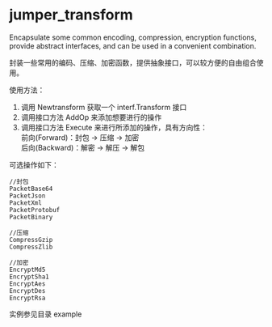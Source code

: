 # jumper_transform
Encapsulate some common encoding, compression, encryption functions, provide abstract interfaces, and can be used in a convenient combination. 

封装一些常用的编码、压缩、加密函数，提供抽象接口，可以较方便的自由组合使用。

使用方法：
1. 调用 Newtransform 获取一个 interf.Transform 接口
2. 调用接口方法 AddOp 来添加想要进行的操作
3. 调用接口方法 Execute 来进行所添加的操作，具有方向性：\
   前向(Forward)：封包 -> 压缩 -> 加密\
   后向(Backward)：解密 -> 解压 -> 解包

可选操作如下：

    //封包
   	PacketBase64
   	PacketJson
   	PacketXml
   	PacketProtobuf
   	PacketBinary
   
   	//压缩
   	CompressGzip
   	CompressZlib
   
   	//加密
   	EncryptMd5
   	EncryptSha1
   	EncryptAes
   	EncryptDes
   	EncryptRsa

实例参见目录 example
   